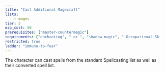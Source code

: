 ```yaml
---
title: "Cast Additional Magecraft"
lists:
    - mages
tier: 5
osp_cost: 50
prerequisites: ["master-countermagic"]
requirements: ["enchanting", " or ", "shadow-magic", " Occupational Skill"]
restricted: true
ladder: "immune-to-fear"
---
```

The character can cast spells from the standard Spellcasting list as well as their converted spell list.